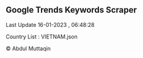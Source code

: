 

## Google Trends Keywords Scraper 
 
Last Update 16-01-2023 , 06:48:28

Country List :
VIETNAM.json



© Abdul Muttaqin 
